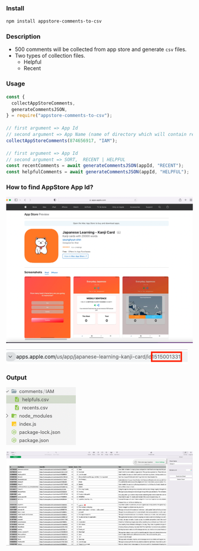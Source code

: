 ### Install

```bash
npm install appstore-comments-to-csv
```

### Description

- 500 comments will be collected from app store and generate `csv` files.
- Two types of collection files.
  - Helpful
  - Recent

### Usage

```jsx
const {
  collectAppStoreComments,
  generateCommentsJSON,
} = require("appstore-comments-to-csv");

// first argument => App Id
// second argument => App Name (name of directory which will contain result files)
collectAppStoreComments(874656917, "IAM");

// first argument => App Id
// second argument => SORT,  RECENT | HELPFUL
const recentComments = await generateCommentsJSON(appId, "RECENT");
const helpfulComments = await generateCommentsJSON(appId, "HELPFUL");
```

### How to find AppStore App Id?

![img1.png](./img1.png)

![img2.png](./img2.png)

### Output

![img3.png](./output1.png)

![img4.png](./output2.png)
